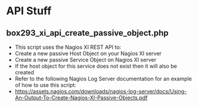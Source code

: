 # API Stuff

## box293_xi_api_create_passive_object.php
* This script uses the Nagios XI REST API to:
 * Create a new passive Host Object on your Nagios XI server
 * Create a new passive Service Object on Nagios XI server
  * If the host object for this service does not exist then it will also be created
* Refer to the following Nagios Log Server documentation for an example of how to use this script:
 * https://assets.nagios.com/downloads/nagios-log-server/docs/Using-An-Output-To-Create-Nagios-XI-Passive-Objects.pdf
